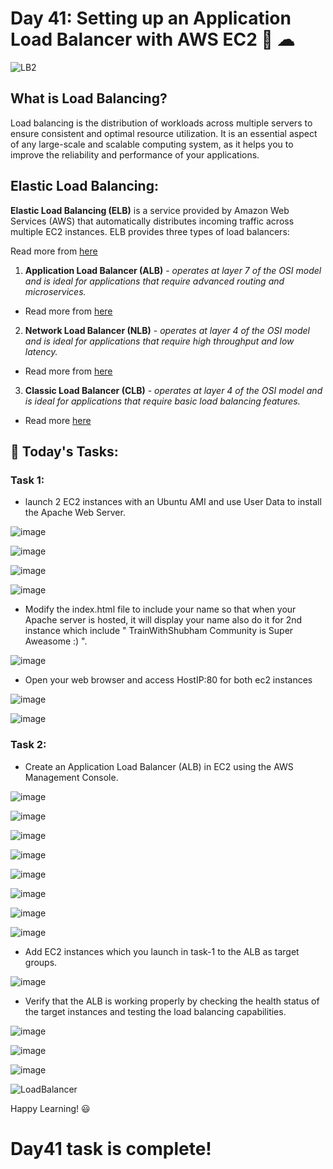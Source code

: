# Day 41: Setting up an Application Load Balancer with AWS EC2 🚀 ☁

![LB2](https://user-images.githubusercontent.com/115981550/218145297-d55fe812-32b7-4242-a4f8-eb66312caa2c.png)

## What is Load Balancing?
Load balancing is the distribution of workloads across multiple servers to ensure consistent and optimal resource utilization. It is an essential aspect of any large-scale and scalable computing system, as it helps you to improve the reliability and performance of your applications.

## Elastic Load Balancing:
**Elastic Load Balancing (ELB)** is a service provided by Amazon Web Services (AWS) that automatically distributes incoming traffic across multiple EC2 instances. ELB provides three types of load balancers:

Read more from [here](https://docs.aws.amazon.com/elasticloadbalancing/latest/userguide/what-is-load-balancing.html)

1) **Application Load Balancer (ALB)** - _operates at layer 7 of the OSI model and is ideal for applications that require advanced routing and microservices._

- Read more from [here](https://docs.aws.amazon.com/elasticloadbalancing/latest/application/introduction.html)


2) **Network Load Balancer (NLB)** - _operates at layer 4 of the OSI model and is ideal for applications that require high throughput and low latency._

- Read more from [here](https://docs.aws.amazon.com/elasticloadbalancing/latest/network/introduction.html)


3) **Classic Load Balancer (CLB)** - _operates at layer 4 of the OSI model and is ideal for applications that require basic load balancing features._
- Read more [here](https://docs.aws.amazon.com/elasticloadbalancing/latest/classic/introduction.html)

## 🎯 Today's Tasks:

### Task 1:
- launch 2 EC2 instances with an Ubuntu AMI and use User Data to install the Apache Web Server.

![image](https://github.com/Chaitannyaa/90DaysOfDevOps/assets/117350787/4ded3676-8090-4767-97cd-5e93a0e0b223)

![image](https://github.com/Chaitannyaa/90DaysOfDevOps/assets/117350787/c82d5b5c-b349-4580-9616-4a1f5aeb883a)

![image](https://github.com/Chaitannyaa/90DaysOfDevOps/assets/117350787/071f3899-169a-4654-98fc-06497553c107)

![image](https://github.com/Chaitannyaa/90DaysOfDevOps/assets/117350787/d9f4882e-1895-46a4-a7ff-0631b4de55bd)

- Modify the index.html file to include your name so that when your Apache server is hosted, it will display your name also do it for 2nd instance which include " TrainWithShubham Community is Super Aweasome :) ".

![image](https://github.com/Chaitannyaa/90DaysOfDevOps/assets/117350787/91335e9d-58db-49e8-9487-40d74c526d5e)

- Open your web browser and access HostIP:80 for both ec2 instances

![image](https://github.com/Chaitannyaa/90DaysOfDevOps/assets/117350787/5de81016-9a1d-4e65-80db-082b6f0972b9)

![image](https://github.com/Chaitannyaa/90DaysOfDevOps/assets/117350787/ab486585-fa8a-4ed9-a409-318209566e25)

### Task 2:
- Create an Application Load Balancer (ALB) in EC2 using the AWS Management Console.

![image](https://github.com/Chaitannyaa/90DaysOfDevOps/assets/117350787/99dfbafa-f3a3-4841-8bd0-cb1ebb32dcdc)

![image](https://github.com/Chaitannyaa/90DaysOfDevOps/assets/117350787/66e53b7d-0c18-41c9-8ad0-681d6a7ffbc9)

![image](https://github.com/Chaitannyaa/90DaysOfDevOps/assets/117350787/8eb8e3d0-6af8-4f97-ad45-0690d05f65ca)

![image](https://github.com/Chaitannyaa/90DaysOfDevOps/assets/117350787/10dba111-dce3-4152-8ef5-844001ed5c12)

![image](https://github.com/Chaitannyaa/90DaysOfDevOps/assets/117350787/3e64df43-c1a8-4fe7-9352-fe05cbd9a835)

![image](https://github.com/Chaitannyaa/90DaysOfDevOps/assets/117350787/921c7ad9-de6a-42fb-9c78-fafe7006d02b)

![image](https://github.com/Chaitannyaa/90DaysOfDevOps/assets/117350787/53095d47-823e-4785-ba80-be6fb7a373ad)

![image](https://github.com/Chaitannyaa/90DaysOfDevOps/assets/117350787/5568c331-c749-4cbd-9e00-cd00334889c4)

- Add EC2 instances which you launch in task-1 to the ALB as target groups.

![image](https://github.com/Chaitannyaa/90DaysOfDevOps/assets/117350787/921c7ad9-de6a-42fb-9c78-fafe7006d02b)

- Verify that the ALB is working properly by checking the health status of the target instances and testing the load balancing capabilities.

![image](https://github.com/Chaitannyaa/90DaysOfDevOps/assets/117350787/310be106-7c8a-46a9-a0e6-65b27e648eb1)

![image](https://github.com/Chaitannyaa/90DaysOfDevOps/assets/117350787/704d0f06-6fd7-441e-a762-49bb70adad30)

![image](https://github.com/Chaitannyaa/90DaysOfDevOps/assets/117350787/26ceea51-c1ff-48f1-918f-d38f899c32e3)

![LoadBalancer](https://user-images.githubusercontent.com/115981550/218143557-26ec33ce-99a7-4db6-a46f-1cf48ed77ae0.png)

Happy Learning! 😃

# Day41 task is complete!
